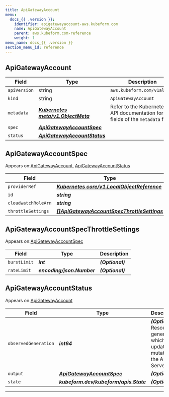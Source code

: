 ```yaml
---
title: ApiGatewayAccount
menu:
  docs_{{ .version }}:
    identifier: apigatewayaccount-aws.kubeform.com
    name: ApiGatewayAccount
    parent: aws.kubeform.com-reference
    weight: 1
menu_name: docs_{{ .version }}
section_menu_id: reference
---
```


## ApiGatewayAccount
| Field | Type | Description |
| ------ | ----- | ----------- |
| `apiVersion` | string | `aws.kubeform.com/v1alpha1` |
|    `kind` | string | `ApiGatewayAccount` |
| `metadata` | ***[Kubernetes meta/v1.ObjectMeta](https://kubernetes.io/docs/reference/generated/kubernetes-api/v1.13/#objectmeta-v1-meta)***|Refer to the Kubernetes API documentation for the fields of the `metadata` field.|
| `spec` | ***[ApiGatewayAccountSpec](#ApiGatewayAccountSpec)***||
| `status` | ***[ApiGatewayAccountStatus](#ApiGatewayAccountStatus)***||
## ApiGatewayAccountSpec

Appears on:[ApiGatewayAccount](#ApiGatewayAccount), [ApiGatewayAccountStatus](#ApiGatewayAccountStatus)

| Field | Type | Description |
| ------ | ----- | ----------- |
| `providerRef` | ***[Kubernetes core/v1.LocalObjectReference](https://kubernetes.io/docs/reference/generated/kubernetes-api/v1.13/#localobjectreference-v1-core)***||
| `id` | ***string***||
| `cloudwatchRoleArn` | ***string***| ***(Optional)*** |
| `throttleSettings` | ***[[]ApiGatewayAccountSpecThrottleSettings](#ApiGatewayAccountSpecThrottleSettings)***| ***(Optional)*** |
## ApiGatewayAccountSpecThrottleSettings

Appears on:[ApiGatewayAccountSpec](#ApiGatewayAccountSpec)

| Field | Type | Description |
| ------ | ----- | ----------- |
| `burstLimit` | ***int***| ***(Optional)*** |
| `rateLimit` | ***encoding/json.Number***| ***(Optional)*** |
## ApiGatewayAccountStatus

Appears on:[ApiGatewayAccount](#ApiGatewayAccount)

| Field | Type | Description |
| ------ | ----- | ----------- |
| `observedGeneration` | ***int64***| ***(Optional)*** Resource generation, which is updated on mutation by the API Server.|
| `output` | ***[ApiGatewayAccountSpec](#ApiGatewayAccountSpec)***| ***(Optional)*** |
| `state` | ***kubeform.dev/kubeform/apis.State***| ***(Optional)*** |
---
